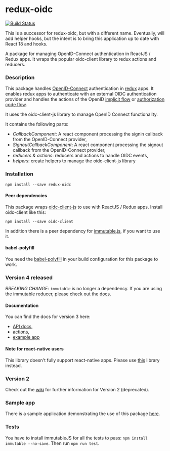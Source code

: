 # redux-oidc
[![Build Status](https://travis-ci.org/drod21/redux-oidc.svg?branch=master)](https://travis-ci.org/drod21/redux-oidc)

This is a successor for redux-oidc, but with a different name. Eventually, will add helper hooks, but the intent is to bring this application up to date with React 18 and hooks.

A package for managing OpenID-Connect authentication in ReactJS / Redux apps. It wraps the popular oidc-client library to redux actions and reducers.

### Description

This package handles [OpenID-Connect](http://openid.net/connect/) authentication in [redux](http://redux.js.org/) apps. It enables redux apps to authenticate with an external OIDC authentication provider and handles the actions of the OpenID [implicit flow](http://openid.net/specs/openid-connect-implicit-1_0.html) or [authorization code flow](https://developer.okta.com/blog/2018/04/10/oauth-authorization-code-grant-type).

It uses the oidc-client-js library to manage OpenID Connect functionality.

It contains the following parts:
- *CallbackComponent*: A react component processing the signin callback from the OpenID-Connect provider,
- *SignoutCallbackComponent*: A react component processing the signout callback from the OpenID-Connect provider,
- *reducers & actions*: reducers and actions to handle OIDC events,
- *helpers*: create helpers to manage the oidc-client-js library

### Installation
`npm install --save redux-oidc`

#### Peer dependencies
This package wraps [oidc-client-js](https://github.com/IdentityModel/oidc-client-js) to use with ReactJS / Redux apps.
Install oidc-client like this:

`npm install --save oidc-client`

In addition there is a peer dependency for [immutable.js](https://facebook.github.io/immutable-js/), if you want to use it.

#### babel-polyfill
You need the [babel-polyfill](https://babeljs.io/docs/usage/polyfill/) in your build configuration for this package to work.


### Version 4 released
*BREAKING CHANGE*: `immutable` is no longer a dependency. If you are using the immutable reducer, please check out the [docs](https://github.com/maxmantz/redux-oidc/blob/master/docs/API.md#immutable-reducer).

#### Documentation
You can find the docs for version 3 here:
- [API docs](docs/API.md),
- [actions](docs/Actions.md),
- [example app](https://github.com/maxmantz/redux-oidc-example)

#### Note for react-native users
This library doesn't fully support react-native apps. Please use [this](https://github.com/FormidableLabs/react-native-app-auth) library instead.

### Version 2

Check out the [wiki](https://github.com/maxmantz/redux-oidc/wiki) for further information for Version 2 (deprecated).

### Sample app
There is a sample application demonstrating the use of this package [here](https://github.com/maxmantz/redux-oidc-example).

### Tests
You have to install immutableJS for all the tests to pass: `npm install immutable --no-save`.
Then run `npm run test`.
